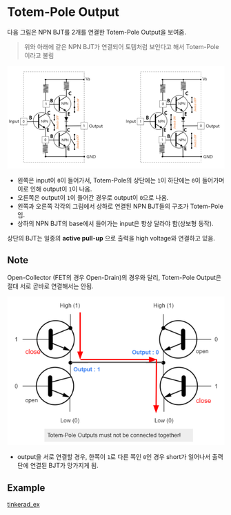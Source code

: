# Totem-Pole Output

다음 그림은 NPN BJT를 2개를 연결한 Totem-Pole Output을 보여줌.

> 위와 아래에 같은 NPN BJT가 연결되어 토템처럼 보인다고 해서 Totem-Pole이라고 불림


![totem-pole-output](imgs/totem_pole_output.png)

* 왼쪽은 input이 `0`이 들어가서, Totem-Pole의 상단에는 `1`이 하단에는 `0`이 들어가며 이로 인해 output이 `1`이 나옴.
* 오른쪽은 output이 `1`이 들어간 경우로 output이 `0`으로 나옴.
* 왼쪽과 오른쪽 각각의 그림에서 상하로 연결된 NPN BJT들의 구조가 Totem-Pole 임.
* 상하의 NPN BJT의 base에서 들어가는 input은 항상 달라야 함(상보형 동작).

상단의 BJT는 일종의 **active pull-up** 으로 출력을 high voltage와 연결하고 있음.


## Note

Open-Collector (FET의 경우 Open-Drain)의 경우와 달리, Totem-Pole Output은 절대 서로 곧바로 연결해서는 안됨.

![totem-pole-output-connection](imgs/totem_pole_output_connection_short.png)

* output을 서로 연결할 경우, 한쪽이 `1`로 다른 쪽인 `0`인 경우 short가 일어나서 출력단에 연결된 BJT가 망가지게 됨.

## Example

[tinkerad_ex](https://www.tinkercad.com/things/6S3FmdPsoU3)